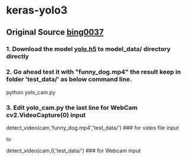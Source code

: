 # keras-yolo3
## Original Source [bing0037](https://github.com/bing0037/keras-yolo3)
### 1. Download the model [yolo.h5](https://drive.google.com/uc?export=download&confirm=8R0l&id=1Dd-uUhhXvosXiIIZM8tiXoZyENJxIY4u) to model_data/ directory directly
### 2. Go ahead test it with "funny_dog.mp4" the result keep in folder 'test_data/' as below command line.
python yolo_cam.py
### 3. Edit yolo_cam.py the last line for WebCam cv2.VideoCapture(0) input
detect_video(cam,'funny_dog.mp4','test_data/') ### for video file input

to

detect_video(cam,0,'test_data/') ### for Webcam input
